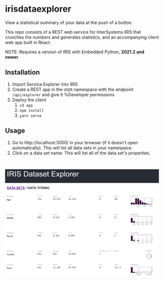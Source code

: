 # irisdataexplorer

View a statistical summary of your data at the push of a button.

This repo consists of a REST web service for InterSystems IRIS that crunches the numbers and generates statistics, and an accompanying client web app built in React.

NOTE: Requires a version of IRIS with Embedded Python, **2021.2 and newer**.

## Installation

1. Import Service.Explorer into IRIS
2. Create a REST app in the `USER` namespace with the endpoint `/api/explorer` and give it %Developer permissions
3. Deploy the client 
    1. `cd app`
    2. `npm install`
    3. `yarn serve`


## Usage

1. Go to http://localhost:3000/ in your browser (if it doesn't open automatically). This will list all data sets in your namespace.
2. Click on a data set name. This will list all of the data set's properties.


  &nbsp;

![Exploring Titanic data](resources/dataexplorer-titanic.png)
